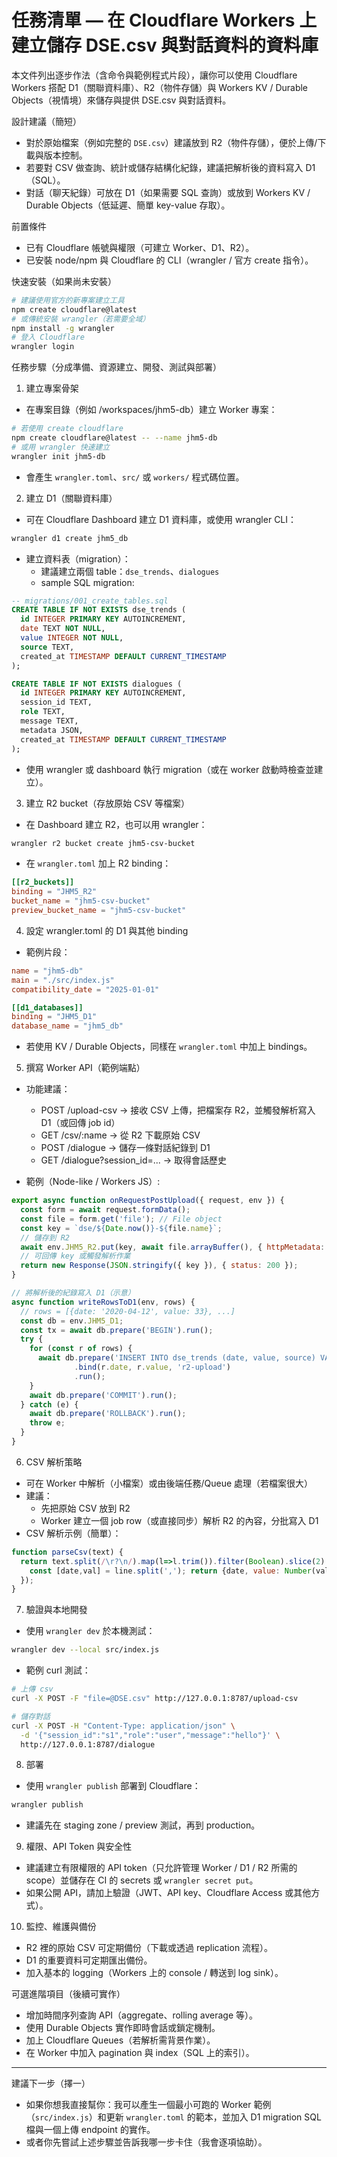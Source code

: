 # 任務清單 — 在 Cloudflare Workers 上建立儲存 DSE.csv 與對話資料的資料庫

本文件列出逐步作法（含命令與範例程式片段），讓你可以使用 Cloudflare Workers 搭配 D1（關聯資料庫）、R2（物件存儲）與 Workers KV / Durable Objects（視情境）來儲存與提供 DSE.csv 與對話資料。

設計建議（簡短）
- 對於原始檔案（例如完整的 `DSE.csv`）建議放到 R2（物件存儲），便於上傳/下載與版本控制。
- 若要對 CSV 做查詢、統計或儲存結構化紀錄，建議把解析後的資料寫入 D1（SQL）。
- 對話（聊天紀錄）可放在 D1（如果需要 SQL 查詢）或放到 Workers KV / Durable Objects（低延遲、簡單 key-value 存取）。

前置條件
- 已有 Cloudflare 帳號與權限（可建立 Worker、D1、R2）。
- 已安裝 node/npm 與 Cloudflare 的 CLI（wrangler / 官方 create 指令）。

快速安裝（如果尚未安裝）
```bash
# 建議使用官方的新專案建立工具
npm create cloudflare@latest
# 或傳統安裝 wrangler（若需要全域）
npm install -g wrangler
# 登入 Cloudflare
wrangler login
```

任務步驟（分成準備、資源建立、開發、測試與部署）

1) 建立專案骨架
- 在專案目錄（例如 /workspaces/jhm5-db）建立 Worker 專案：
```bash
# 若使用 create cloudflare
npm create cloudflare@latest -- --name jhm5-db
# 或用 wrangler 快速建立
wrangler init jhm5-db
```
- 會產生 `wrangler.toml`、`src/` 或 `workers/` 程式碼位置。

2) 建立 D1（關聯資料庫）
- 可在 Cloudflare Dashboard 建立 D1 資料庫，或使用 wrangler CLI：
```bash
wrangler d1 create jhm5_db
```
- 建立資料表（migration）：
  - 建議建立兩個 table：`dse_trends`、`dialogues`
  - sample SQL migration:
```sql
-- migrations/001_create_tables.sql
CREATE TABLE IF NOT EXISTS dse_trends (
  id INTEGER PRIMARY KEY AUTOINCREMENT,
  date TEXT NOT NULL,
  value INTEGER NOT NULL,
  source TEXT,
  created_at TIMESTAMP DEFAULT CURRENT_TIMESTAMP
);

CREATE TABLE IF NOT EXISTS dialogues (
  id INTEGER PRIMARY KEY AUTOINCREMENT,
  session_id TEXT,
  role TEXT,
  message TEXT,
  metadata JSON,
  created_at TIMESTAMP DEFAULT CURRENT_TIMESTAMP
);
```
- 使用 wrangler 或 dashboard 執行 migration（或在 worker 啟動時檢查並建立）。

3) 建立 R2 bucket（存放原始 CSV 等檔案）
- 在 Dashboard 建立 R2，也可以用 wrangler：
```bash
wrangler r2 bucket create jhm5-csv-bucket
```
- 在 `wrangler.toml` 加上 R2 binding：
```toml
[[r2_buckets]]
binding = "JHM5_R2"
bucket_name = "jhm5-csv-bucket"
preview_bucket_name = "jhm5-csv-bucket"
```

4) 設定 wrangler.toml 的 D1 與其他 binding
- 範例片段：
```toml
name = "jhm5-db"
main = "./src/index.js"
compatibility_date = "2025-01-01"

[[d1_databases]]
binding = "JHM5_D1"
database_name = "jhm5_db"
```
- 若使用 KV / Durable Objects，同樣在 `wrangler.toml` 中加上 bindings。

5) 撰寫 Worker API（範例端點）
- 功能建議：
  - POST /upload-csv -> 接收 CSV 上傳，把檔案存 R2，並觸發解析寫入 D1（或回傳 job id）
  - GET /csv/:name -> 從 R2 下載原始 CSV
  - POST /dialogue -> 儲存一條對話紀錄到 D1
  - GET /dialogue?session_id=... -> 取得會話歷史

- 範例（Node-like / Workers JS）:
```js
export async function onRequestPostUpload({ request, env }) {
  const form = await request.formData();
  const file = form.get('file'); // File object
  const key = `dse/${Date.now()}-${file.name}`;
  // 儲存到 R2
  await env.JHM5_R2.put(key, await file.arrayBuffer(), { httpMetadata: { contentType: file.type } });
  // 可回傳 key 或觸發解析作業
  return new Response(JSON.stringify({ key }), { status: 200 });
}

// 將解析後的紀錄寫入 D1（示意）
async function writeRowsToD1(env, rows) {
  // rows = [{date: '2020-04-12', value: 33}, ...]
  const db = env.JHM5_D1;
  const tx = await db.prepare('BEGIN').run();
  try {
    for (const r of rows) {
      await db.prepare('INSERT INTO dse_trends (date, value, source) VALUES (?, ?, ?)')
              .bind(r.date, r.value, 'r2-upload')
              .run();
    }
    await db.prepare('COMMIT').run();
  } catch (e) {
    await db.prepare('ROLLBACK').run();
    throw e;
  }
}
```

6) CSV 解析策略
- 可在 Worker 中解析（小檔案）或由後端任務/Queue 處理（若檔案很大）
- 建議：
  - 先把原始 CSV 放到 R2
  - Worker 建立一個 job row（或直接同步）解析 R2 的內容，分批寫入 D1
- CSV 解析示例（簡單）：
```js
function parseCsv(text) {
  return text.split(/\r?\n/).map(l=>l.trim()).filter(Boolean).slice(2).map(line=>{
    const [date,val] = line.split(','); return {date, value: Number(val)};
  });
}
```

7) 驗證與本地開發
- 使用 `wrangler dev` 於本機測試：
```bash
wrangler dev --local src/index.js
```
- 範例 curl 測試：
```bash
# 上傳 csv
curl -X POST -F "file=@DSE.csv" http://127.0.0.1:8787/upload-csv

# 儲存對話
curl -X POST -H "Content-Type: application/json" \
  -d '{"session_id":"s1","role":"user","message":"hello"}' \
  http://127.0.0.1:8787/dialogue
```

8) 部署
- 使用 `wrangler publish` 部署到 Cloudflare：
```bash
wrangler publish
```
- 建議先在 staging zone / preview 測試，再到 production。

9) 權限、API Token 與安全性
- 建議建立有限權限的 API token（只允許管理 Worker / D1 / R2 所需的 scope）並儲存在 CI 的 secrets 或 `wrangler secret put`。
- 如果公開 API，請加上驗證（JWT、API key、Cloudflare Access 或其他方式）。

10) 監控、維護與備份
- R2 裡的原始 CSV 可定期備份（下載或透過 replication 流程）。
- D1 的重要資料可定期匯出備份。
- 加入基本的 logging（Workers 上的 console / 轉送到 log sink）。

可選進階項目（後續可實作）
- 增加時間序列查詢 API（aggregate、rolling average 等）。
- 使用 Durable Objects 實作即時會話或鎖定機制。
- 加上 Cloudflare Queues（若解析需背景作業）。
- 在 Worker 中加入 pagination 與 index（SQL 上的索引）。

---

建議下一步（擇一）
- 如果你想我直接幫你：我可以產生一個最小可跑的 Worker 範例（`src/index.js`）和更新 `wrangler.toml` 的範本，並加入 D1 migration SQL 檔與一個上傳 endpoint 的實作。
- 或者你先嘗試上述步驟並告訴我哪一步卡住（我會逐項協助）。

